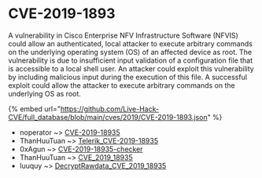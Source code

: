 # CVE-2019-1893

A vulnerability in Cisco Enterprise NFV Infrastructure Software (NFVIS) could allow an authenticated, local attacker to execute arbitrary commands on the underlying operating system (OS) of an affected device as root. The vulnerability is due to insufficient input validation of a configuration file that is accessible to a local shell user. An attacker could exploit this vulnerability by including malicious input during the execution of this file. A successful exploit could allow the attacker to execute arbitrary commands on the underlying OS as root.

{% embed url="https://github.com/Live-Hack-CVE/full_database/blob/main/cves/2019/CVE-2019-1893.json" %}


* noperator ~> [CVE-2019-18935](https://zeste.alice-snow.ru/2019/database/cve-2019-1893/cve-2019-18935-noperator)
* ThanHuuTuan ~> [Telerik_CVE-2019-18935](https://zeste.alice-snow.ru/2019/database/cve-2019-1893/telerik_cve-2019-18935-thanhuutuan)
* 0xAgun ~> [CVE-2019-18935-checker](https://zeste.alice-snow.ru/2019/database/cve-2019-1893/cve-2019-18935-checker-0xagun)
* ThanHuuTuan ~> [CVE_2019_18935](https://zeste.alice-snow.ru/2019/database/cve-2019-1893/cve_2019_18935-thanhuutuan)
* luuquy ~> [DecryptRawdata_CVE_2019_18935](https://zeste.alice-snow.ru/2019/database/cve-2019-1893/decryptrawdata_cve_2019_18935-luuquy)
